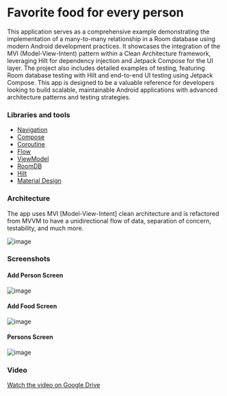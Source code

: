 # Favorite food for every person
This application serves as a comprehensive example demonstrating the implementation of a many-to-many relationship in a Room database using modern Android development practices. It showcases the integration of the MVI (Model-View-Intent) pattern within a Clean Architecture framework, leveraging Hilt for dependency injection and Jetpack Compose for the UI layer. The project also includes detailed examples of testing, featuring Room database testing with Hilt and end-to-end UI testing using Jetpack Compose. This app is designed to be a valuable reference for developers looking to build scalable, maintainable Android applications with advanced architecture patterns and testing strategies.

### Libraries and tools

+ [Navigation](https://developer.android.com/develop/ui/compose/navigation)
+ [Compose](https://developer.android.com/develop/ui/compose)
+ [Coroutine](https://developer.android.com/kotlin/coroutines)
+ [Flow](https://developer.android.com/kotlin/flow)
+ [ViewModel](https://developer.android.com/topic/libraries/architecture/viewmodel)
+ [RoomDB](https://developer.android.com/topic/libraries/architecture/room)
+ [Hilt](https://developer.android.com/training/dependency-injection/hilt-android)
+ [Material Design](https://developer.android.com/develop/ui/compose/designsystems/material3)

### Architecture

The app uses MVI [Model-View-Intent] clean architecture and is refactored from MVVM to have a unidirectional flow of data, separation of concern, testability, and much more.

![image](https://miro.medium.com/v2/resize:fit:720/format:webp/1*GpLqAqpnFqP5Sh4jdZAkQw.png)

### Screenshots 

#### Add Person Screen
![image](https://drive.google.com/uc?export=view&id=1H12szxsc5dnENoXBSuGt8E1MTFqNpDNp)
#### Add Food Screen
![image](https://drive.google.com/uc?export=view&id=1Tgir7gvNrjCX8HjZvmCh4QPQPmId0Gu5)
#### Persons Screen
![image](https://drive.google.com/uc?export=view&id=1oyQTANH3Qkwu3pouyulcuF_pNc1R8MUN)

### Video
[Watch the video on Google Drive](https://drive.google.com/uc?export=download&id=1aiP6WvLZ-GCnCkc7XQOH70wuMWS2kvFD)

